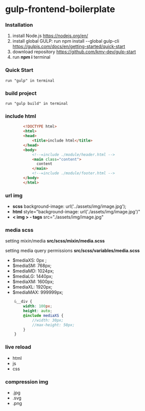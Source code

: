 # gulp-frontend-boilerplate
### Installation
1. install Node.js <https://nodejs.org/en/>
2. install global GULP: run npm install --global gulp-cli https://gulpjs.com/docs/en/getting-started/quick-start
3. download repository https://github.com/kmv-dev/gulp-start
4. run **npm i**  terminal

### Quick Start

```
run "gulp" in terminal
```
### build project

```
run "gulp build" in terminal
```

### include html

```html
        <!DOCTYPE html>
        <html>
        <head>
            <title>include html</title>
        </head>
        <body>
            <!--=include ./module/header.html -->
            <main class="content">
              content
            </main>
            <!--=include ./module/footer.html -->
        </body>
        </html>
```

### url img
+ **scss** background-image: url('../assets/img/image.jpg');
+ **html** style="background-image: url('./assets/img/image.jpg')"
+ **< img > - tags** src="./assets/img/image.jpg"

### media scss
setting mixin/media **src/scss/mixin/media.scss**

setting media query permissions **src/scss/variables/media.scss**

+ $mediaXS: 0px ;
+ $mediaSM: 768px;
+ $mediaMD: 1024px;
+ $mediaLG: 1440px;
+ $mediaXM: 1600px;
+ $mediaXL: 1920px;
+ $mediaMAX: 999999px;

```scss
    &__div {
        width: 100px;
        height: auto;
        @include mediaXS {
            //width: 30px;
            //max-height: 50px;
        }
    }
```

### live reload
+ html
+ js
+ css

### compression img
+ .jpg
+ .svg
+ .png


